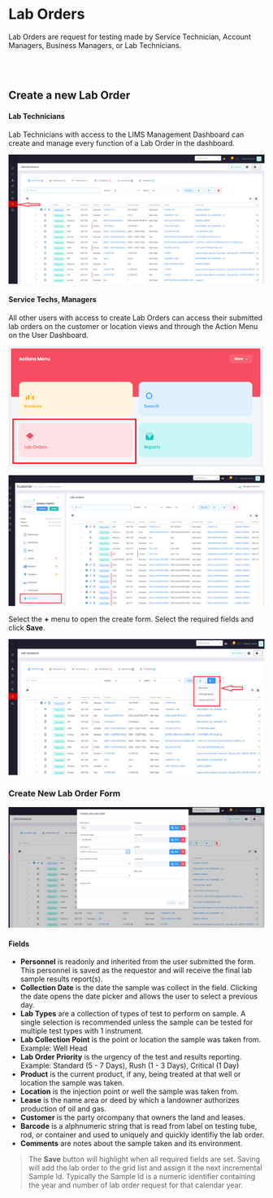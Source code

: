 ﻿# Lab Orders

Lab Orders are request for testing made by Service Technician, Account Managers, Business Managers, or Lab Technicians.

<br>
<br>

## Create a new Lab Order

#### Lab Technicians

Lab Technicians with access to the LIMS Management Dashboard can create and manage every function of a Lab Order in the dashboard.

![image-create-lab-order](/images/LIMSGrid.PNG)


#### Service Techs, Managers

All other users with access to create Lab Orders can access their submitted lab orders on the customer or location views and through the Action Menu on the User Dashboard.

![image-user-dashboard-actions-menu](../images/User-Dashboard-Actions-Menu.PNG)

![image-customers-lab-orders](../images/Customers-Lab-Orders.PNG)



Select the **+** menu to open the create form.  Select the required fields and click **Save**.

![image-dashboard-create-lab-order](../images/LIMS-Dashboard-Create-Lab-Order.png)


### Create New Lab Order Form
![image-create-lab-order](../images/Create-Lab-Order.PNG)


#### Fields
  * **Personnel** is readonly and inherited from the user submitted the form.  This personnel is saved as the requestor and will receive the final lab sample results report(s).
  * **Collection Date** is the date the sample was collect in the field.  Clicking the date opens the date picker and allows the user to select a previous day.
  * **Lab Types** are a collection of types of test to perform on sample.  A single selection is recommended unless the sample can be tested for multiple test types with 1 instrument.
  * **Lab Collection Point** is the point or location the sample was taken from.  Example:  Well Head
  * **Lab Order Priority**  is the urgency of the test and results reporting.  Example:  Standard (5 - 7 Days), Rush (1 - 3 Days), Critical (1 Day)
  * **Product** is the current product, if any, being treated at that well or location the sample was taken.
  * **Location**  is the injection point or well the sample was taken from.
  * **Lease**  is the name area or deed by which a landowner authorizes production of oil and gas.
  * **Customer**  is the party orcompany that owners the land and leases.
  * **Barcode** is a alphnumeric string that is read from label on testing tube, rod, or container and used to uniquely and quickly identifiy the lab order.
  * **Comments** are notes about the sample taken and its environment.



> The **Save** button will highlight when all required fields are set.  Saving will add the lab order to the grid list and assign it the next incremental Sample Id.  Typically the Sample Id is a numeric identifier containing the year and number of lab order request for that calendar year.